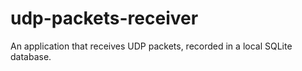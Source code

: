 # udp-packets-receiver
An application that receives UDP packets, recorded in a local SQLite database.
